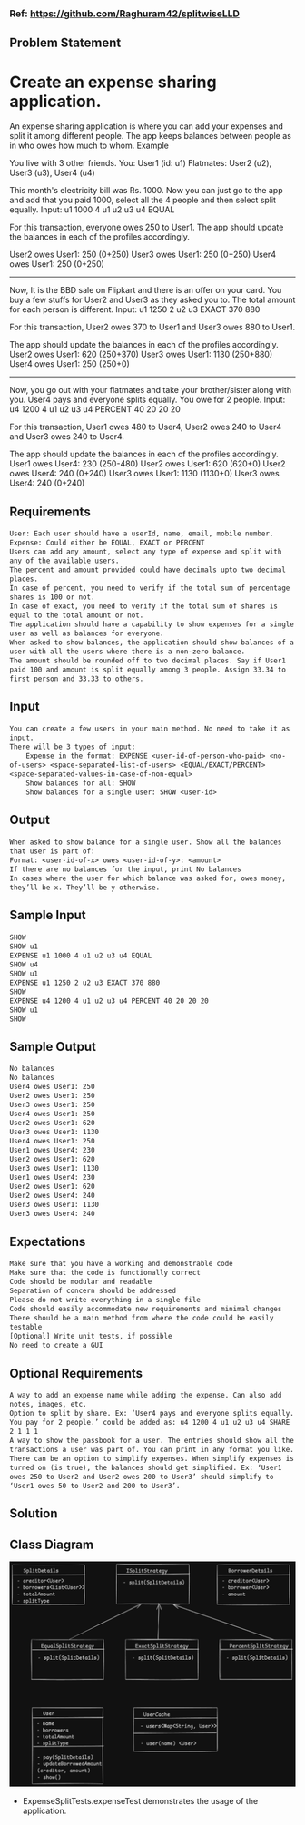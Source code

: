 ### Ref: https://github.com/Raghuram42/splitwiseLLD

## Problem Statement

# Create an expense sharing application.

An expense sharing application is where you can add your expenses and split it among different people. The app keeps balances between people as in who owes how much to whom.
Example

You live with 3 other friends.
You: User1 (id: u1)
Flatmates: User2 (u2), User3 (u3), User4 (u4)

This month's electricity bill was Rs. 1000.
Now you can just go to the app and add that you paid 1000,
select all the 4 people and then select split equally.
Input: u1 1000 4 u1 u2 u3 u4 EQUAL

For this transaction, everyone owes 250 to User1.
The app should update the balances in each of the profiles accordingly.

User2 owes User1: 250 (0+250)
User3 owes User1: 250 (0+250)
User4 owes User1: 250 (0+250)

---

Now, It is the BBD sale on Flipkart and there is an offer on your card.
You buy a few stuffs for User2 and User3 as they asked you to.
The total amount for each person is different.
Input: u1 1250 2 u2 u3 EXACT 370 880

For this transaction, User2 owes 370 to User1 and User3 owes 880 to User1.

The app should update the balances in each of the profiles accordingly.
User2 owes User1: 620 (250+370)
User3 owes User1: 1130 (250+880)
User4 owes User1: 250 (250+0)

---

Now, you go out with your flatmates and take your brother/sister along with you.
User4 pays and everyone splits equally. You owe for 2 people.
Input: u4 1200 4 u1 u2 u3 u4 PERCENT 40 20 20 20

For this transaction, User1 owes 480 to User4, User2 owes 240 to User4 and User3 owes 240 to User4.

The app should update the balances in each of the profiles accordingly.
User1 owes User4: 230 (250-480)
User2 owes User1: 620 (620+0)
User2 owes User4: 240 (0+240)
User3 owes User1: 1130 (1130+0)
User3 owes User4: 240 (0+240)


## Requirements

    User: Each user should have a userId, name, email, mobile number.
    Expense: Could either be EQUAL, EXACT or PERCENT
    Users can add any amount, select any type of expense and split with any of the available users.
    The percent and amount provided could have decimals upto two decimal places.
    In case of percent, you need to verify if the total sum of percentage shares is 100 or not.
    In case of exact, you need to verify if the total sum of shares is equal to the total amount or not.
    The application should have a capability to show expenses for a single user as well as balances for everyone.
    When asked to show balances, the application should show balances of a user with all the users where there is a non-zero balance.
    The amount should be rounded off to two decimal places. Say if User1 paid 100 and amount is split equally among 3 people. Assign 33.34 to first person and 33.33 to others.

## Input

    You can create a few users in your main method. No need to take it as input.
    There will be 3 types of input:
        Expense in the format: EXPENSE <user-id-of-person-who-paid> <no-of-users> <space-separated-list-of-users> <EQUAL/EXACT/PERCENT> <space-separated-values-in-case-of-non-equal>
        Show balances for all: SHOW
        Show balances for a single user: SHOW <user-id>

## Output

    When asked to show balance for a single user. Show all the balances that user is part of:
    Format: <user-id-of-x> owes <user-id-of-y>: <amount>
    If there are no balances for the input, print No balances
    In cases where the user for which balance was asked for, owes money, they’ll be x. They’ll be y otherwise.

## Sample Input
```
SHOW
SHOW u1
EXPENSE u1 1000 4 u1 u2 u3 u4 EQUAL
SHOW u4
SHOW u1
EXPENSE u1 1250 2 u2 u3 EXACT 370 880
SHOW
EXPENSE u4 1200 4 u1 u2 u3 u4 PERCENT 40 20 20 20
SHOW u1
SHOW
```
## Sample Output
```
No balances
No balances
User4 owes User1: 250
User2 owes User1: 250
User3 owes User1: 250
User4 owes User1: 250
User2 owes User1: 620
User3 owes User1: 1130
User4 owes User1: 250
User1 owes User4: 230
User2 owes User1: 620
User3 owes User1: 1130
User1 owes User4: 230
User2 owes User1: 620
User2 owes User4: 240
User3 owes User1: 1130
User3 owes User4: 240
```
## Expectations

    Make sure that you have a working and demonstrable code
    Make sure that the code is functionally correct
    Code should be modular and readable
    Separation of concern should be addressed
    Please do not write everything in a single file
    Code should easily accommodate new requirements and minimal changes
    There should be a main method from where the code could be easily testable
    [Optional] Write unit tests, if possible
    No need to create a GUI

## Optional Requirements

    A way to add an expense name while adding the expense. Can also add notes, images, etc.
    Option to split by share. Ex: ‘User4 pays and everyone splits equally. You pay for 2 people.’ could be added as: u4 1200 4 u1 u2 u3 u4 SHARE 2 1 1 1
    A way to show the passbook for a user. The entries should show all the transactions a user was part of. You can print in any format you like.
    There can be an option to simplify expenses. When simplify expenses is turned on (is true), the balances should get simplified. Ex: ‘User1 owes 250 to User2 and User2 owes 200 to User3’ should simplify to ‘User1 owes 50 to User2 and 200 to User3’.

## Solution

## Class Diagram

![img_1.png](img_1.png)

- ExpenseSplitTests.expenseTest demonstrates the usage of the application.
